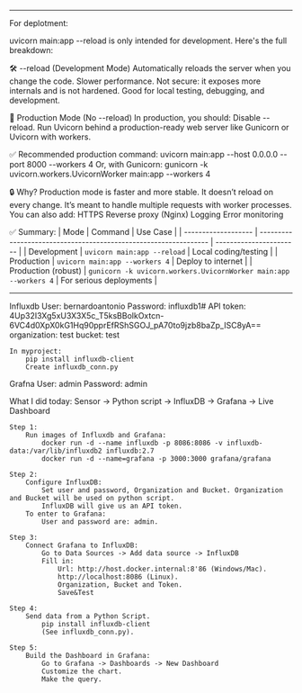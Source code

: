 -----------------------------------------------------------------------------------------------------------
For deplotment:

uvicorn main:app --reload
is only intended for development. Here's the full breakdown:

🛠️ --reload (Development Mode)
Automatically reloads the server when you change the code.
Slower performance.
Not secure: it exposes more internals and is not hardened.
Good for local testing, debugging, and development.

🚀 Production Mode (No --reload)
In production, you should:
Disable --reload.
Run Uvicorn behind a production-ready web server like Gunicorn or Uvicorn with workers.

✅ Recommended production command:
uvicorn main:app --host 0.0.0.0 --port 8000 --workers 4
Or, with Gunicorn:
gunicorn -k uvicorn.workers.UvicornWorker main:app --workers 4

🔒 Why?
Production mode is faster and more stable.
It doesn’t reload on every change.
It’s meant to handle multiple requests with worker processes.
You can also add:
HTTPS
Reverse proxy (Nginx)
Logging
Error monitoring

✅ Summary:
| Mode                | Command                                                          | Use Case                |
| ------------------- | ---------------------------------------------------------------- | ----------------------- |
| Development         | `uvicorn main:app --reload`                                      | Local coding/testing    |
| Production          | `uvicorn main:app --workers 4`                                   | Deploy to internet      |
| Production (robust) | `gunicorn -k uvicorn.workers.UvicornWorker main:app --workers 4` | For serious deployments |

------------------------------------------------------------------------------------------------------------------------------------

Influxdb
    User: bernardoantonio
    Password: influxdb1#
    API token: 4Up32I3Xg5xU3X3X5c_T5ksBBolkOxtcn-6VC4d0XpX0kG1Hq90pprEfRShSGOJ_pA70to9jzb8baZp_ISC8yA==
    organization: test
    bucket: test

    In myproject:
        pip install influxdb-client
        Create influxdb_conn.py

Grafna
    User: admin
    Password: admin

What I did today:
    Sensor -> Python script -> InfluxDB -> Grafana -> Live Dashboard

    Step 1:
        Run images of Influxdb and Grafana:
            docker run -d --name influxdb -p 8086:8086 -v influxdb-data:/var/lib/influxdb2 influxdb:2.7
            docker run -d --name=grafana -p 3000:3000 grafana/grafana

    Step 2:
        Configure InfluxDB:
            Set user and password, Organization and Bucket. Organization and Bucket will be used on python script.
            InfluxDB will give us an API token.
        To enter to Grafana:
            User and password are: admin.

    Step 3:
        Connect Grafana to InfluxDB:
            Go to Data Sources -> Add data source -> InfluxDB
            Fill in:
                Url: http://host.docker.internal:8'86 (Windows/Mac).
                http://localhost:8086 (Linux).
                Organization, Bucket and Token.
                Save&Test

    Step 4: 
        Send data from a Python Script.
            pip install influxdb-client
            (See influxdb_conn.py).
    
    Step 5:
        Build the Dashboard in Grafana:
            Go to Grafana -> Dashboards -> New Dashboard
            Customize the chart.
            Make the query.
            

